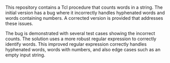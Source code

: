 This repository contains a Tcl procedure that counts words in a string. The initial version has a bug where it incorrectly handles hyphenated words and words containing numbers. A corrected version is provided that addresses these issues.

The bug is demonstrated with several test cases showing the incorrect counts. The solution uses a more robust regular expression to correctly identify words.  This improved regular expression correctly handles hyphenated words, words with numbers, and also edge cases such as an empty input string.